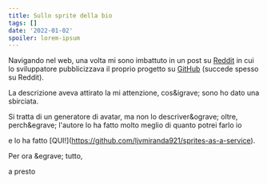 ```yaml
---
title: Sullo sprite della bio
tags: []
date: '2022-01-02'
spoiler: lorem-ipsum
---
```

Navigando nel web, una volta mi sono imbattuto in un post su [Reddit](https://www.reddit.com/) in cui lo sviluppatore  pubblicizzava il proprio progetto su [GitHub](https://github.com/) (succede spesso su Reddit).

La descrizione aveva attirato la mi attenzione, cos\&igrave; sono ho dato una sbirciata.

Si tratta di un generatore di avatar, ma non lo descriver\&ograve; oltre, perch\&egrave; l'autore lo ha fatto molto meglio di quanto potrei farlo io

e lo ha fatto \[QUI!]\(https://github.com/ljvmiranda921/sprites-as-a-service).

Per ora \&egrave; tutto,

a presto
